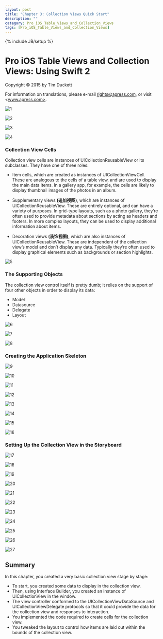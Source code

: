 ```yaml
---
layout: post
title: "Chapter 3: Collection Views Quick Start"
description: ""
category: Pro_iOS_Table_Views_and_Collection_Views
tags: [Pro_iOS_Table_Views_and_Collection_Views]
---
```

{% include JB/setup %}

# Pro iOS Table Views and Collection Views: Using Swift 2

Copyright © 2015 by Tim Duckett

For information on translations, please e-mail <rights@apress.com>, or visit <www.apress.com>.

![1](/assets/images/Pro_iOS_Table_Views_and_Collection_Views/3/1.png)

![2](/assets/images/Pro_iOS_Table_Views_and_Collection_Views/3/2.png)

![3](/assets/images/Pro_iOS_Table_Views_and_Collection_Views/3/3.png)

![4](/assets/images/Pro_iOS_Table_Views_and_Collection_Views/3/4.png)

### Collection View Cells

Collection view cells are instances of UICollectionReusableView or its subclasses. They have one of three roles:

* Item cells, which are created as instances of UICollectionViewCell. These are analogous to the cells of a table view, and are used to display the main data items. In a gallery app, for example, the cells are likely to display thumbnail images of the photos in an album.

* Supplementary views **(追加视图)**, which are instances of UICollectionReusableView. These are entirely optional, and can have a variety of purposes. In grid-type layouts, such as a photo gallery, they’re often used to provide metadata about sections by acting as headers and footers. In more complex layouts, they can be used to display additional information about items.

* Decoration views **(装饰视图)**, which are also instances of UICollectionReusableView. These are independent of the collection view’s model and don’t display any data. Typically they’re often used to display graphical elements such as backgrounds or section highlights.

![5](/assets/images/Pro_iOS_Table_Views_and_Collection_Views/3/5.png)

### The Supporting Objects

The collection view control itself is pretty dumb; it relies on the support of four other objects in order to display its data:

* Model
* Datasource 
* Delegate
* Layout

![6](/assets/images/Pro_iOS_Table_Views_and_Collection_Views/3/6.png)

![7](/assets/images/Pro_iOS_Table_Views_and_Collection_Views/3/7.png)

![8](/assets/images/Pro_iOS_Table_Views_and_Collection_Views/3/8.png)

### Creating the Application Skeleton

![9](/assets/images/Pro_iOS_Table_Views_and_Collection_Views/3/9.png)

![10](/assets/images/Pro_iOS_Table_Views_and_Collection_Views/3/10.png)

![11](/assets/images/Pro_iOS_Table_Views_and_Collection_Views/3/11.png)

![12](/assets/images/Pro_iOS_Table_Views_and_Collection_Views/3/12.png)

![13](/assets/images/Pro_iOS_Table_Views_and_Collection_Views/3/13.png)

![14](/assets/images/Pro_iOS_Table_Views_and_Collection_Views/3/14.png)

![15](/assets/images/Pro_iOS_Table_Views_and_Collection_Views/3/15.png)

![16](/assets/images/Pro_iOS_Table_Views_and_Collection_Views/3/16.png)

### Setting Up the Collection View in the Storyboard

![17](/assets/images/Pro_iOS_Table_Views_and_Collection_Views/3/17.png)

![18](/assets/images/Pro_iOS_Table_Views_and_Collection_Views/3/18.png)

![19](/assets/images/Pro_iOS_Table_Views_and_Collection_Views/3/19.png)

![20](/assets/images/Pro_iOS_Table_Views_and_Collection_Views/3/20.png)

![21](/assets/images/Pro_iOS_Table_Views_and_Collection_Views/3/21.png)

![22](/assets/images/Pro_iOS_Table_Views_and_Collection_Views/3/22.png)

![23](/assets/images/Pro_iOS_Table_Views_and_Collection_Views/3/23.png)

![24](/assets/images/Pro_iOS_Table_Views_and_Collection_Views/3/24.png)

![25](/assets/images/Pro_iOS_Table_Views_and_Collection_Views/3/25.png)

![26](/assets/images/Pro_iOS_Table_Views_and_Collection_Views/3/26.png)

![27](/assets/images/Pro_iOS_Table_Views_and_Collection_Views/3/27.png)

## Summary

In this chapter, you created a very basic collection view stage by stage:

* To start, you created some data to display in the collection view.
* Then, using Interface Builder, you created an instance of UICollectionView in the window.
* The view controller conformed to the UICollectionViewDataSource and UICollectionViewDelegate protocols so that it could provide the data for the collection view and responses to interaction.
* You implemented the code required to create cells for the collection view.
* You tweaked the layout to control how items are laid out within the bounds of the collection view.
